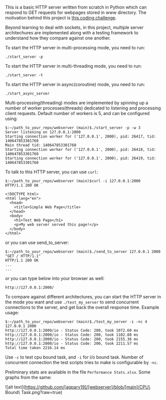 This is a basic HTTP server written from scratch in Python which can respond to GET requests for webpages stored in www directory. The motivation behind this project is [this coding challenge](https://codingchallenges.fyi/challenges/challenge-webserver).

Beyond learning to deal with sockets, in this project, multiple server architechures are implemented along with a testing framework to understand how they compare against one another.

To start the HTTP server in multi-processing mode, you need to run:
```
./start_server -p
```

To start the HTTP server in multi-threading mode, you need to run:
```
./start_server -t
```

To start the HTTP server in async(coroutine) mode, you need to run:
```
./start_async_server
```

Multi-processing(threading) modes are implemented by spinning up a number of worker processes(threads) dedicated to listening and processing client requests. Default number of workers is 5, and can be configured using:
 ```
$:~/path_to_your_repo/webserver (main)$./start_server -p -w 3
Server listening on 127.0.0.1:2000
Starting connection worker for ('127.0.0.1', 2000), pid: 26417, tid: 140647853301760
 Main thread tid: 140647853301760
Starting connection worker for ('127.0.0.1', 2000), pid: 26418, tid: 140647853301760
Starting connection worker for ('127.0.0.1', 2000), pid: 26419, tid: 140647853301760

```

To talk to this HTTP server, you can use `curl`:
```
$:~/path_to_your_repo/webserver (main)$curl -i 127.0.0.1:2000
HTTP/1.1 200 OK

<!DOCTYPE html>
<html lang="en">
  <head>
    <title>Simple Web Page</title>
  </head>
  <body>
    <h1>Test Web Page</h1>
    <p>My web server served this page!</p>
  </body>
</html>
```

or you can use send_to_server:
```
$:~/path_to_your_repo/webserver (main)$./send_to_server 127.0.0.1 2000 "GET / HTTP/1.1"
HTTP/1.1 200 OK
...
...
```

or you can type below into your browser as well:
```
http://127.0.0.1:2000/
```

To compare against different architectures, you can start the HTTP server in the mode you want and use `./test_my_server` to send concurrent connections to the server, and get back the overall response time. Example usage:
```
$:~/path_to_your_repo/webserver (main)$./test_my_server -i -nc 4 127.0.0.1 2000
http://127.0.0.1:2000/io - Status Code: 200, took 1072.60 ms
http://127.0.0.1:2000/io - Status Code: 200, took 1102.88 ms
http://127.0.0.1:2000/io - Status Code: 200, took 2155.36 ms
http://127.0.0.1:2000/io - Status Code: 200, took 2211.57 ms
Total time taken 2216.14 ms
```

Use `-c` to test cpu bound task, and `-i` for i/o bound task. Number of concurrent connection the test scripts tries to make is configurable by `-nc`.

Preliminary stats are available in the file `Performance Stats.xlsx`. Some graphs from the same:

![alt text](https://github.com/[agparv19]/[webserver]/blob/[main]/CPU\ Bound\ Task.png?raw=true)


